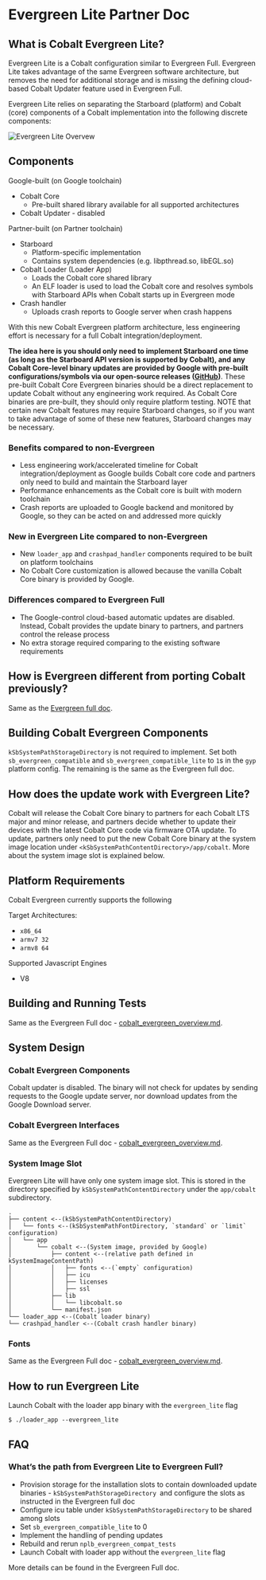 # Evergreen Lite Partner Doc

## What is Cobalt Evergreen Lite?

Evergreen Lite is a Cobalt configuration similar to Evergreen Full. Evergreen
Lite takes advantage of the same Evergreen software architecture, but removes
the need for additional storage and is missing the defining cloud-based Cobalt
Updater feature used in Evergreen Full.

Evergreen Lite relies on separating the Starboard (platform) and Cobalt (core)
components of a Cobalt implementation into the following discrete components:

![Evergreen Lite Overvew](resources/evergreen_lite_overview.png)

## Components

Google-built (on Google toolchain)


*   Cobalt Core
    *   Pre-built shared library available for all supported architectures
*   Cobalt Updater - disabled

Partner-built (on Partner toolchain)



*   Starboard
    *   Platform-specific implementation
    *   Contains system dependencies (e.g. libpthread.so, libEGL.so)
*   Cobalt Loader (Loader App)
    *   Loads the Cobalt core shared library
    *   An ELF loader is used to load the Cobalt core and resolves symbols with
        Starboard APIs when Cobalt starts up in Evergreen mode
*   Crash handler
    *   Uploads crash reports to Google server when crash happens

With this new Cobalt Evergreen platform architecture, less engineering effort is
 necessary for a full Cobalt integration/deployment.

**The idea here is you should only need to implement Starboard one time (as
long as the Starboard API version is supported by Cobalt), and any Cobalt
Core-level binary updates are provided by Google with pre-built
configurations/symbols via our open-source releases
([GitHub](https://github.com/youtube/cobalt/releases))**. These pre-built
Cobalt Core Evergreen binaries should be a direct replacement to update Cobalt
without any engineering work required. As Cobalt Core binaries are pre-built,
they should only require platform testing. NOTE that certain new Cobalt
features may require Starboard changes, so if you want to take advantage of
some of these new features, Starboard changes may be necessary.

### Benefits compared to non-Evergreen

*   Less engineering work/accelerated timeline for Cobalt
integration/deployment as Google builds Cobalt core code and partners only need
to build and maintain the Starboard layer
*   Performance enhancements as the Cobalt core is built with modern toolchain
*   Crash reports are uploaded to Google backend and monitored by Google, so
they can be acted on and addressed more quickly

### New in Evergreen Lite compared to non-Evergreen

*   New `loader_app` and `crashpad_handler` components required to be built
on platform toolchains
*   No Cobalt Core customization is allowed because the vanilla Cobalt Core
binary is provided by Google.

### Differences compared to Evergreen Full

*   The Google-control cloud-based automatic updates are disabled. Instead,
Cobalt provides the update binary to partners, and partners control the release
process
*   No extra storage required comparing to the existing software requirements

## How is Evergreen different from porting Cobalt previously?

Same as the [Evergreen full doc](cobalt_evergreen_overview.md).

## Building Cobalt Evergreen Components

`kSbSystemPathStorageDirectory` is not required to implement. Set both
`sb_evergreen_compatible` and `sb_evergreen_compatible_lite` to `1`s in the `gyp`
platform config. The remaining is the same as the Evergreen full doc.

## How does the update work with Evergreen Lite?

Cobalt will release the Cobalt Core binary to partners for each Cobalt LTS
major and minor release, and partners decide whether to update their devices
with the latest Cobalt Core code via firmware OTA update. To update, partners
only need to put the new Cobalt Core binary at the system image location under
`<kSbSystemPathContentDirectory>/app/cobalt`. More about the system image slot
is explained below.

## Platform Requirements

Cobalt Evergreen currently supports the following

Target Architectures:

*   `x86_64`
*   `armv7 32`
*   `armv8 64`

Supported Javascript Engines

*   V8

## Building and Running Tests

Same as the Evergreen Full doc -
[cobalt_evergreen_overview.md](cobalt_evergreen_overview.md).

## System Design

### Cobalt Evergreen Components

Cobalt updater is disabled. The binary will not check for updates by sending
requests to the Google update server, nor download updates from the Google
Download server.

### Cobalt Evergreen Interfaces

Same as the Evergreen Full doc -
[cobalt_evergreen_overview.md](cobalt_evergreen_overview.md).

### System Image Slot

Evergreen Lite will have only one system image slot.  This is stored in the
directory specified by `kSbSystemPathContentDirectory` under the
`app/cobalt` subdirectory.

```
.
├── content <--(kSbSystemPathContentDirectory)
│   └── fonts <--(kSbSystemPathFontDirectory, `standard` or `limit` configuration)
│   └── app
│       └── cobalt <--(System image, provided by Google)
│           ├── content <--(relative path defined in kSystemImageContentPath)
│           │   ├── fonts <--(`empty` configuration)
│           │   ├── icu
│           │   ├── licenses
│           │   ├── ssl
│           ├── lib
│           │   └── libcobalt.so
│           └── manifest.json
└── loader_app <--(Cobalt loader binary)
└── crashpad_handler <--(Cobalt crash handler binary)
```

### Fonts

Same as the Evergreen Full doc -
[cobalt_evergreen_overview.md](cobalt_evergreen_overview.md).

## How to run Evergreen Lite

Launch Cobalt with the loader app binary with the `evergreen_lite` flag

```
$ ./loader_app --evergreen_lite
```
## FAQ

### What’s the path from Evergreen Lite to Evergreen Full?

*   Provision storage for the installation slots to contain downloaded update
binaries - `kSbSystemPathStorageDirectory `and configure the slots as instructed
in the Evergreen full doc
*   Configure icu table under `kSbSystemPathStorageDirectory` to be shared
    among slots
*   Set `sb_evergreen_compatible_lite` to 0
*   Implement the handling of pending updates
*   Rebuild and rerun `nplb_evergreen_compat_tests`
*   Launch Cobalt with loader app without the `evergreen_lite` flag

More details can be found in the Evergreen Full doc.
